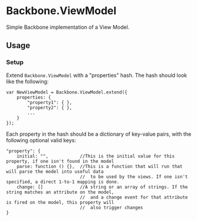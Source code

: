 # Backbone.ViewModel

Simple Backbone implementation of a View Model.

## Usage

### Setup

Extend `Backbone.ViewModel` with a "properties" hash. The hash should look like the following:

```
var NewViewModel = Backbone.ViewModel.extend({
    properties: {
        "property1": { },
        "property2": { },
        ...
    }
});
```

Each property in the hash should be a dictionary of key-value pairs, with the following optional valid keys:

```
"property": {
    initial: "",            //This is the initial value for this property, if one isn't found in the model
    parse: function () {},  //This is a function that will run that will parse the model into useful data
                            //  to be used by the views. If one isn't specified, a direct 1-to-1 mapping is done.
    change: []              //A string or an array of strings. If the string matches an attribute on the model,
                            //  and a change event for that attribute is fired on the model, this property will
                            //  also trigger changes
}
```